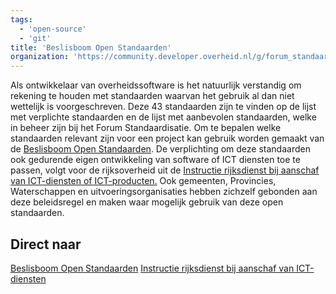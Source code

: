 ```yaml
---
tags:
  - 'open-source'
  - 'git'
title: 'Beslisboom Open Standaarden'
organization: 'https://community.developer.overheid.nl/g/forum_standaard'
---
```


Als ontwikkelaar van overheidssoftware  is het natuurlijk verstandig om rekening te houden met standaarden waarvan het gebruik al dan niet wettelijk is voorgeschreven.  Deze 43 standaarden zijn te vinden op de lijst met verplichte standaarden en de lijst met aanbevolen standaarden, welke in beheer zijn bij het Forum Standaardisatie. Om te bepalen welke standaarden relevant zijn voor een project kan gebruik worden gemaakt van de [Beslisboom Open Standaarden](https://www.forumstandaardisatie.nl/beslisboom/beslisboom-open-standaarden/). De verplichting om deze standaarden ook gedurende eigen ontwikkeling van software of ICT diensten  toe te passen, volgt voor de rijksoverheid uit de [Instructie rijksdienst bij aanschaf van ICT-diensten of ICT-producten.](https://wetten.overheid.nl/BWBR0024717/2008-11-23)  Ook gemeenten, Provincies, Waterschappen en uitvoeringsorganisaties hebben zichzelf gebonden aan deze beleidsregel en maken waar mogelijk gebruik van deze open standaarden.

## Direct naar
[ Beslisboom Open Standaarden](https://www.forumstandaardisatie.nl/beslisboom/beslisboom-open-standaarden)
[ Instructie rijksdienst bij aanschaf van ICT-diensten](https://wetten.overheid.nl/BWBR0024717/2008-11-23)